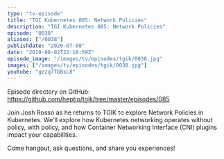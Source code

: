 ```yaml
---
type: "tv-episode"
title: "TGI Kubernetes 085: Network Policies"
description: "TGI Kubernetes 085: Network Policies"
episode: "0038"
aliases: ["/0038"]
publishdate: "2020-07-08"
date: "2019-08-02T22:10:59Z"
episode_image: "/images/tv/episodes/tgik/0038.jpg"
images: ["/images/tv/episodes/tgik/0038.jpg"]
youtube: "gzzq7TGBsL8"
---
```


Episode directory on GitHub: https://github.com/heptio/tgik/tree/master/episodes/085

Join Josh Rosso as he returns to TGIK to explore Network Policies in Kubernetes. We&#39;ll explore how Kubernetes networking operates without policy, with policy, and how Container Networking Interface (CNI) plugins impact your capabilities.

Come hangout, ask questions, and share you experiences!
